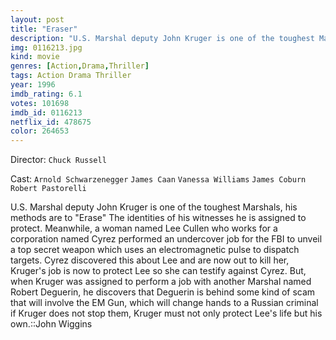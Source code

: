 ```yaml
---
layout: post
title: "Eraser"
description: "U.S. Marshal deputy John Kruger is one of the toughest Marshals, his methods are to Erase The identities of his witnesses he is assigned to protect. Meanwhile, a woman named Lee Cullen who works for a corporation named Cyrez performed an undercover job for the FBI to unveil a top secret weapon which uses an electromagnetic pulse to dispatch targets. Cyrez discovered this about Lee and are now out to kill her, Kruger's job is now to protect Lee so she can testify against Cyrez. But, when Kruger was assigned to perf.."
img: 0116213.jpg
kind: movie
genres: [Action,Drama,Thriller]
tags: Action Drama Thriller 
year: 1996
imdb_rating: 6.1
votes: 101698
imdb_id: 0116213
netflix_id: 478675
color: 264653
---
```

Director: `Chuck Russell`  

Cast: `Arnold Schwarzenegger` `James Caan` `Vanessa Williams` `James Coburn` `Robert Pastorelli` 

U.S. Marshal deputy John Kruger is one of the toughest Marshals, his methods are to "Erase" The identities of his witnesses he is assigned to protect. Meanwhile, a woman named Lee Cullen who works for a corporation named Cyrez performed an undercover job for the FBI to unveil a top secret weapon which uses an electromagnetic pulse to dispatch targets. Cyrez discovered this about Lee and are now out to kill her, Kruger's job is now to protect Lee so she can testify against Cyrez. But, when Kruger was assigned to perform a job with another Marshal named Robert Deguerin, he discovers that Deguerin is behind some kind of scam that will involve the EM Gun, which will change hands to a Russian criminal if Kruger does not stop them, Kruger must not only protect Lee's life but his own.::John Wiggins